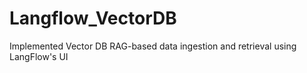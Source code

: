 # Langflow_VectorDB
Implemented Vector DB RAG-based data ingestion and retrieval using LangFlow's UI

